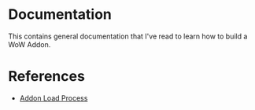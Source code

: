 # Documentation

This contains general documentation that I've read to learn how to build a
WoW Addon.

# References
- [Addon Load Process](https://wowwiki-archive.fandom.com/wiki/AddOn_loading_process)